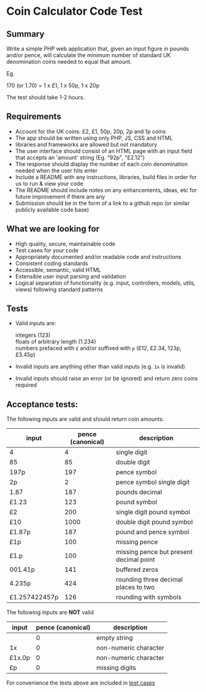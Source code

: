 
# Coin Calculator Code Test

## Summary

Write a simple PHP web application that, given an input figure in pounds and/or pence, will calculate the minimum number of standard UK denomination coins needed to equal that amount.

Eg.

170 (or 1.70) = 1 x £1, 1 x 50p, 1 x 20p

The test should take 1-2 hours.

## Requirements

 * Account for the UK coins: £2, £1, 50p, 20p, 2p and 1p coins
 * The app should be written using only PHP, JS, CSS and HTML
 * libraries and frameworks are allowed but not mandatory
 * The user interface should consist of an HTML page with an input field that accepts an 'amount' string (Eg. "92p", "£2.12")
 * The response should display the number of each coin denomination needed when the user hits enter
 * Include a README with any instructions, libraries, build files in order for us to run & view your code 
 * The README should include notes on any enhancements, ideas, etc for future improvement if there are any
 * Submission should be in the form of a link to a github repo (or similar publicly available code base)

## What we are looking for

 * High quality, secure, maintainable code
 * Test cases for your code
 * Appropriately documented and/or readable code and instructions
 * Consistent coding standards
 * Accessible, semantic, valid HTML
 * Extensible user input parsing and validation
 * Logical separation of functionality (e.g. input, controllers, models, utils, views) following standard patterns
 
## Tests

 * Valid inputs are: 

 	integers (123)  
 	floats of arbitrary length (1.234)  
 	numbers prefaced with `£` and/or suffixed with `p` (£12, £2.34, 123p, £3.45p)

 * Invalid inputs are anything other than valid inputs (e.g. `1x` is invalid)
 * Invalid inputs should raise an error (or be ignored) and return zero coins required

## Acceptance tests:

The following inputs are valid and should return coin amounts:

| input         | pence (canonical) | description                             |
|---------------|-------------------|-----------------------------------------|
| 4             |    4              | single digit                            |
| 85            |   85              | double digit                            |
| 197p          |  197              | pence symbol                            |
| 2p            |    2              | pence symbol single digit               |
| 1.87          |  187              | pounds decimal                          |
| £1.23         |  123              | pound symbol                            |
| £2            |  200              | single digit pound symbol               |
| £10           | 1000              | double digit pound symbol               |
| £1.87p        |  187              | pound and pence symbol                  |
| £1p           |  100              | missing pence                           |
| £1.p          |  100              | missing pence but present decimal point |
| 001.41p       |  141              | buffered zeros                          |
| 4.235p        |  424              | rounding three decimal places to two    |
| £1.257422457p |  126              | rounding with symbols                   |

The following inputs are **NOT** valid

| input  | pence (canonical) | description              |
|--------|-------------------|--------------------------|
|        | 0                 | empty string             |
| 1x     | 0                 | non-numeric character    |
| £1x.0p | 0                 | non-numeric character    |
| £p     | 0                 | missing digits           | 


For convenience the tests above are included in [test cases](tests.csv)
